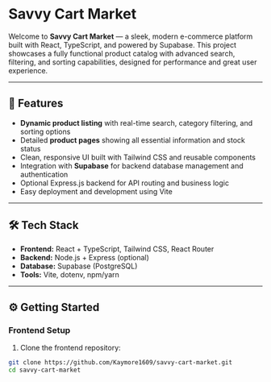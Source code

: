 # Savvy Cart Market

Welcome to **Savvy Cart Market** — a sleek, modern e-commerce platform built with React, TypeScript, and powered by Supabase. This project showcases a fully functional product catalog with advanced search, filtering, and sorting capabilities, designed for performance and great user experience.

---

## 🚀 Features

- **Dynamic product listing** with real-time search, category filtering, and sorting options
- Detailed **product pages** showing all essential information and stock status
- Clean, responsive UI built with Tailwind CSS and reusable components
- Integration with **Supabase** for backend database management and authentication
- Optional Express.js backend for API routing and business logic
- Easy deployment and development using Vite

---

## 🛠️ Tech Stack

- **Frontend:** React + TypeScript, Tailwind CSS, React Router
- **Backend:** Node.js + Express (optional)
- **Database:** Supabase (PostgreSQL)
- **Tools:** Vite, dotenv, npm/yarn

---

## ⚙️ Getting Started

### Frontend Setup

1. Clone the frontend repository:

```bash
git clone https://github.com/Kaymore1609/savvy-cart-market.git
cd savvy-cart-market
